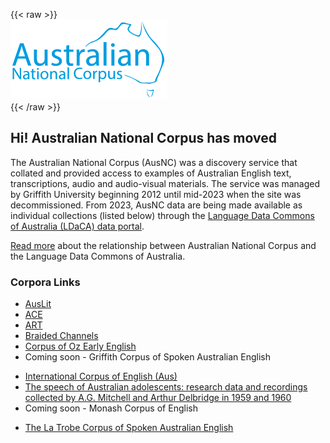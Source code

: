 ---
---
{{< raw >}}
<br/>
<img src="/ausnc-logo_250px.png" title="AusNC Logo" class="home_image"/>
<br/>
{{< /raw >}}

## Hi! Australian National Corpus has moved

The Australian National Corpus (AusNC) was a discovery service that collated and provided access to examples of Australian English text, transcriptions, audio and audio-visual materials. The service was managed by Griffith University beginning 2012 until mid-2023 when the site was decommissioned. From 2023, AusNC data are being made available as individual collections (listed below) through the [Language Data Commons of Australia (LDaCA) data portal](https://data.ldaca.edu.au).

[Read more](https://www.ldaca.edu.au/news/posts/ausnc/) about the relationship between Australian National Corpus and the Language Data Commons of Australia.

### Corpora Links


- [AusLit](https://data.ldaca.edu.au/collection?id=arcp%3A%2F%2Fname%2Cdoi10.48610%252F8b7ae22&_crateId=arcp%3A%2F%2Fname%2Cdoi10.48610%252F8b7ae22)
- [ACE](https://data.ldaca.edu.au/collection?id=arcp%3A%2F%2Fname%2Cdoi10.25949%252F24629712.v1&_crateId=arcp%3A%2F%2Fname%2Cdoi10.25949%252F24629712.v1)
- [ART](https://data.ldaca.edu.au/collection?id=arcp%3A%2F%2Fname%2Cdoi10.25949%252F24769434.v1&_crateId=arcp%3A%2F%2Fname%2Cdoi10.25949%252F24769434.v1)
- [Braided Channels](https://data.ldaca.edu.au/collection?id=arcp%3A%2F%2Fname%2Chdl10.4225~01~4F8E1281B8E2A&_crateId=arcp%3A%2F%2Fname%2Chdl10.4225~01~4F8E1281B8E2A)
- [Corpus of Oz Early English](https://data.ldaca.edu.au/collection?id=arcp%3A%2F%2Fname%2Chdl10.26180~23961609&_crateId=arcp%3A%2F%2Fname%2Chdl10.26180~23961609)
- Coming soon - Griffith Corpus of Spoken Australian English
<!-- - [Griffith Corpus of Spoken Australian English](https://ausnc.org.au/corpora/gcsause) -->
- [International Corpus of English (Aus)](https://data.ldaca.edu.au/collection?id=arcp%3A%2F%2Fname%2Cdoi10.25949%252F24769173.v1&_crateId=arcp%3A%2F%2Fname%2Cdoi10.25949%252F24769173.v1)
- [The speech of Australian adolescents: research data and recordings collected by A.G. Mitchell and Arthur Delbridge in 1959 and 1960](https://data.ldaca.edu.au/collection?id=arcp%3A%2F%2Fname%2Cdoi10.25910%252Fjkwy-wk76&_crateId=arcp%3A%2F%2Fname%2Cdoi10.25910%252Fjkwy-wk76)
- Coming soon - Monash Corpus of English
<!-- - [Monash Corpus of English](https://ausnc.org.au/corpora/monash) -->
- [The La Trobe Corpus of Spoken Australian English](https://data.ldaca.edu.au/collection?id=arcp%3A%2F%2Fname%2Chdl10.26181~23089559&_crateId=arcp%3A%2F%2Fname%2Chdl10.26181~23089559)
